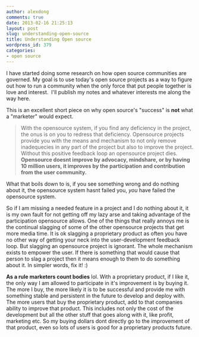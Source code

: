 ```yaml
---
author: alexdong
comments: true
date: 2013-02-16 21:25:13
layout: post
slug: understanding-open-source
title: Understanding Open source
wordpress_id: 379
categories:
- open source
---
```


I have started doing some research on how open source communities are governed. My goal is to use today's open source projects as a way to figure out how to run a community when the only force that put people together is love and interest.  I'll publish my notes and whatever interests me along the way here.

This is an excellent short piece on why open source's "success" is **not** what a "marketer" would expect.


> With the opensource system, if you find any deficiency in the project, the onus is on you to redress that deficiency. Opensource projects provide you with the means and mechanism to not only remove inadequecies in any part of the project but also to improve the project. Without this positive feedback loop an opensource project dies. **Opensource doesnt improve by advocacy, mindshare, or by having 10 million users, it improves by the participation and contribution from the user community.**

What that boils down to is, if you see something wrong and do nothing about it, the opensource system hasnt failed you, *you* have failed the opensource system.

So if I am missing a needed feature in a project and I do nothing about it, it is my own fault for not getting off my lazy arse and taking advantage of the participation opensource allows. One of the things that really annoys me is the continual slagging of some of the other opensource projects that get more media time. It is ok slagging a proprietary product as often you have no other way of getting your neck into the user-development feedback loop. But slagging an opensource project is ignorant. The whole mechanism exists to empower the user. If there is something that would cause that person to slag a project then it means enough to them to do something about it. In simpler words, fix it! :)

**As a rule marketers count bodies** lol. With a proprietary product, if I like it, the only way I am allowed to participate in it's improvement is by buying it. The more I buy, the more likely it is to be successful and provide me with something stable and persistent in the future to develop and deploy with. The more users that buy the proprietary product, add to that companies ability to improve that product. This includes not only the cost of the development but all the other stuff that goes along with it, like profit, marketing etc. So my buying dollars dont directly go to the improvement of that product, even so lots of users is good for a proprietary products future.
